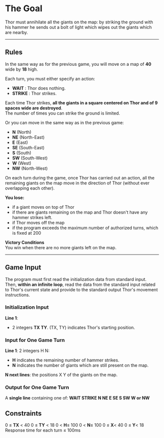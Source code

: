 # The Goal

Thor must annihilate all the giants on the map: by striking the ground with his hammer he sends out a bolt of light which wipes out the giants which are nearby.

---

## Rules

In the same way as for the previous game, you will move on a map of **40** wide by **18** high.

Each turn, you must either specify an action:

- **WAIT** : Thor does nothing.
- **STRIKE** : Thor strikes.

Each time Thor strikes, **all the giants in a square centered on Thor and of 9 spaces wide are destroyed**.  
The number of times you can strike the ground is limited.

Or you can move in the same way as in the previous game:

- **N** (North)
- **NE** (North-East)
- **E** (East)
- **SE** (South-East)
- **S** (South)
- **SW** (South-West)
- **W** (West)
- **NW** (North-West)

On each turn during the game, once Thor has carried out an action, all the remaining giants on the map move in the direction of Thor (without ever overlapping each other).

**You lose:**

- if a giant moves on top of Thor
- if there are giants remaining on the map and Thor doesn't have any hammer strikes left.
- if Thor moves off the map
- if the program exceeds the maximum number of authorized turns, which is fixed at 200

**Victory Conditions**  
You win when there are no more giants left on the map.

---

## Game Input

The program must first read the initialization data from standard input. Then, **within an infinite loop**, read the data from the standard input related to Thor's current state and provide to the standard output Thor's movement instructions.

### Initialization Input

**Line 1**:

- 2 integers **TX** **TY**. (TX, TY) indicates Thor's starting position.

### Input for One Game Turn

**Line 1**: 2 integers H N:

- **H** indicates the remaining number of hammer strikes.
- **N** indicates the number of giants which are still present on the map.

**N next lines**: the positions X Y of the giants on the map.

### Output for One Game Turn

A **single line** containing one of: **WAIT STRIKE N NE E SE S SW W or NW**

## Constraints

0 ≤ **TX** < 40
0 ≤ **TY** < 18
0 < **H**≤ 100
0 < **N**≤ 100
0 ≤ **X**< 40
0 ≤ **Y**< 18
Response time for each turn ≤ 100ms
